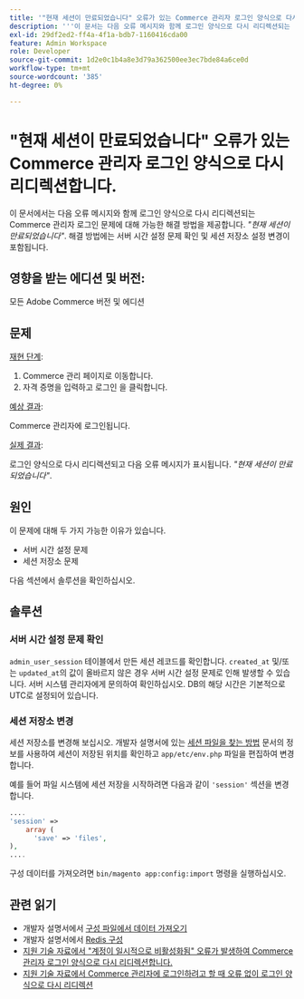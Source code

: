 ```yaml
---
title: '"현재 세션이 만료되었습니다" 오류가 있는 Commerce 관리자 로그인 양식으로 다시 리디렉션합니다.'
description: '''이 문서는 다음 오류 메시지와 함께 로그인 양식으로 다시 리디렉션되는 Commerce 관리자 로그인 문제에 대해 가능한 솔루션을 제공합니다. *"현재 세션이 만료되었습니다"*. 해결 방법에는 서버 시간 설정 문제 확인 및 세션 저장소 설정 변경이 포함됩니다.'
exl-id: 29df2ed2-ff4a-4f1a-bdb7-1160416cda00
feature: Admin Workspace
role: Developer
source-git-commit: 1d2e0c1b4a8e3d79a362500ee3ec7bde84a6ce0d
workflow-type: tm+mt
source-wordcount: '385'
ht-degree: 0%

---
```


# &quot;현재 세션이 만료되었습니다&quot; 오류가 있는 Commerce 관리자 로그인 양식으로 다시 리디렉션합니다.

이 문서에서는 다음 오류 메시지와 함께 로그인 양식으로 다시 리디렉션되는 Commerce 관리자 로그인 문제에 대해 가능한 해결 방법을 제공합니다. *&quot;현재 세션이 만료되었습니다&quot;*. 해결 방법에는 서버 시간 설정 문제 확인 및 세션 저장소 설정 변경이 포함됩니다.

## 영향을 받는 에디션 및 버전:

모든 Adobe Commerce 버전 및 에디션

## 문제

<u>재현 단계</u>:

1. Commerce 관리 페이지로 이동합니다.
1. 자격 증명을 입력하고 로그인 을 클릭합니다.

<u>예상 결과</u>:

Commerce 관리자에 로그인됩니다.

<u>실제 결과</u>:

로그인 양식으로 다시 리디렉션되고 다음 오류 메시지가 표시됩니다. *&quot;현재 세션이 만료되었습니다&quot;*.

## 원인

이 문제에 대해 두 가지 가능한 이유가 있습니다.

* 서버 시간 설정 문제
* 세션 저장소 문제

다음 섹션에서 솔루션을 확인하십시오.

## 솔루션

### 서버 시간 설정 문제 확인

`admin_user_session` 테이블에서 만든 세션 레코드를 확인합니다. `created_at` 및/또는 `updated_at`의 값이 올바르지 않은 경우 서버 시간 설정 문제로 인해 발생할 수 있습니다. 서버 시스템 관리자에게 문의하여 확인하십시오. DB의 해당 시간은 기본적으로 UTC로 설정되어 있습니다.

### 세션 저장소 변경

세션 저장소를 변경해 보십시오. 개발자 설명서에 있는 [세션 파일을 찾는 방법](https://devdocs.magento.com/guides/v2.3/config-guide/sessions.html) 문서의 정보를 사용하여 세션이 저장된 위치를 확인하고 `app/etc/env.php` 파일을 편집하여 변경합니다.

예를 들어 파일 시스템에 세션 저장을 시작하려면 다음과 같이 `'session'` 섹션을 변경합니다.

```php
....
'session' =>
    array (
      'save' => 'files',
),
....
```

구성 데이터를 가져오려면 `bin/magento app:config:import` 명령을 실행하십시오.


## 관련 읽기

* 개발자 설명서에서 [구성 파일에서 데이터 가져오기](https://devdocs.magento.com/guides/v2.3/config-guide/cli/config-cli-subcommands-config-mgmt-import.html)
* 개발자 설명서에서 [Redis 구성](https://devdocs.magento.com/guides/v2.3/config-guide/redis/config-redis.html)
* [지원 기술 자료에서 &quot;계정이 일시적으로 비활성화됨&quot; 오류가 발생하여 Commerce 관리자 로그인 양식으로 다시 리디렉션합니다.](/help/troubleshooting/miscellaneous/redirect-back-to-the-admin-login-form-with-your-account-is-temporarily-disabled-error.md)
* [지원 기술 자료에서 Commerce 관리자에 로그인하려고 할 때 오류 없이 로그인 양식으로 다시 리디렉션](/help/troubleshooting/miscellaneous/login-redirect-when-trying-to-login-to-magento-admin.md)

